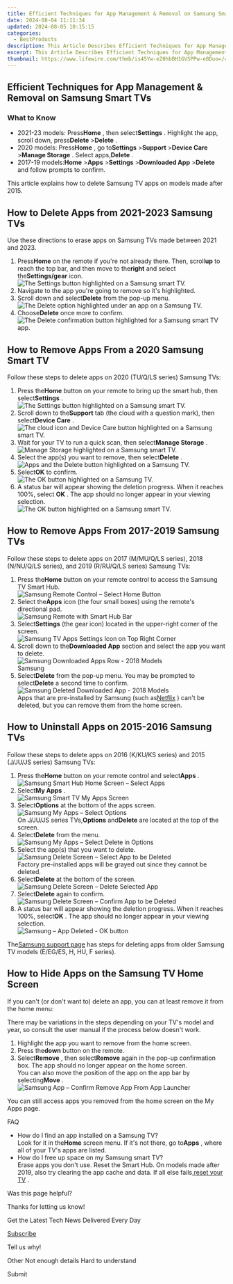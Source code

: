 ```yaml
---
title: Efficient Techniques for App Management & Removal on Samsung Smart TVs
date: 2024-08-04 11:11:34
updated: 2024-08-05 10:15:15
categories:
  - BestProducts
description: This Article Describes Efficient Techniques for App Management & Removal on Samsung Smart TVs
excerpt: This Article Describes Efficient Techniques for App Management & Removal on Samsung Smart TVs
thumbnail: https://www.lifewire.com/thmb/is45Yw-eZ0hbBH1GVSPPw-e8Duo=/400x300/filters:no_upscale():max_bytes(150000):strip_icc():format(webp)/samsung-smart-tv-lifestyle-alt-5c89160046e0fb00013365c2.jpg
---
```


## Efficient Techniques for App Management & Removal on Samsung Smart TVs
### What to Know

* 2021-23 models: Press**Home** , then select**Settings** . Highlight the app, scroll down, press**Delete** \>**Delete** .
* 2020 models: Press**Home** , go to**Settings** \>**Support** \>**Device Care** \>**Manage Storage** . Select apps,**Delete** .
* 2017-19 models:**Home** \>**Apps** \>**Settings** \>**Downloaded App** \>**Delete** and follow prompts to confirm.

 This article explains how to delete Samsung TV apps on models made after 2015.

## How to Delete Apps from 2021-2023 Samsung TVs

 Use these directions to erase apps on Samsung TVs made between 2021 and 2023.

1. Press**Home** on the remote if you're not already there. Then, scroll**up** to reach the top bar, and then move to the**right** and select the**Settings/gear** icon.  
![The Settings button highlighted on a Samsung smart TV.](https://www.lifewire.com/thmb/Suw94xo8I9RqBdf-QJYBi-LAtc0=/1500x0/filters:no_upscale():max_bytes(150000):strip_icc():format(webp)/A1-DeleteAppsonaSamsungSmartTV-annotated-4785d68910c24ff8a87c0ee61cb72804.jpg)
2. Navigate to the app you're going to remove so it's highlighted.
3. Scroll down and select**Delete** from the pop-up menu.  
![The Delete option highlighted under an app on a Samsung TV.](https://www.lifewire.com/thmb/TzXIy6LC-DSUiuIrOjKC1Kegn30=/1500x0/filters:no_upscale():max_bytes(150000):strip_icc():format(webp)/A2-DeleteAppsonaSamsungSmartTV-annotated-804ebd4666054a3ea2bfe4a18235fdf1.jpg)
4. Choose**Delete** once more to confirm.  
![The Delete confirmation button highlighted for a Samsung smart TV app.](https://www.lifewire.com/thmb/bUIYMfZuOwS03RcHtEtzIOHvUpo=/1500x0/filters:no_upscale():max_bytes(150000):strip_icc():format(webp)/A4-DeleteAppsonaSamsungSmartTV-annotated-ec04a0a20a6f4306a7c6ad32581c69e2.jpg)

## How to Remove Apps From a 2020 Samsung Smart TV

 Follow these steps to delete apps on 2020 (TU/Q/LS series) Samsung TVs:

1. Press the**Home** button on your remote to bring up the smart hub, then select**Settings** .  
![The Settings button highlighted on a Samsung smart TV.](https://www.lifewire.com/thmb/Qypi11DKGbZSy0koWTbQncM6L0k=/1500x0/filters:no_upscale():max_bytes(150000):strip_icc():format(webp)/B1-DeleteAppsonaSamsungSmartTV-annotated-7beffee10805467793b18721c16fdd5b.jpg)
2. Scroll down to the**Support** tab (the cloud with a question mark), then select**Device Care** .  
![The cloud icon and Device Care button highlighted on a Samsung smart TV.](https://www.lifewire.com/thmb/ZfQ9Tzt7mMrXVG1yTzmh9ZaHEgg=/1500x0/filters:no_upscale():max_bytes(150000):strip_icc():format(webp)/B2-DeleteAppsonaSamsungSmartTV-annotated-d2e57fe2211d43aaa1730100d8f16ed8.jpg)
3. Wait for your TV to run a quick scan, then select**Manage Storage** .  
![Manage Storage highlighted on a Samsung smart TV.](https://www.lifewire.com/thmb/e47LfDMXOatjhRdMApvZsd7tb88=/1500x0/filters:no_upscale():max_bytes(150000):strip_icc():format(webp)/B3-DeleteAppsonaSamsungSmartTV-annotated-40117ae840154a799b5927c50f92ff08.jpg)
4. Select the app(s) you want to remove, then select**Delete** .  
![Apps and the Delete button highlighted on a Samsung TV.](https://www.lifewire.com/thmb/4sJNz0IEAY8ZfS9IeOhkW4RBEEQ=/1500x0/filters:no_upscale():max_bytes(150000):strip_icc():format(webp)/B4-DeleteAppsonaSamsungSmartTV-annotated-97741d1b983f4d38818eee28a52c960d.jpg)
5. Select**OK** to confirm.  
![The OK button highlighted on a Samsung TV.](https://www.lifewire.com/thmb/Y5gDDES0gDRNQDqsH_kYn_0ciEs=/1500x0/filters:no_upscale():max_bytes(150000):strip_icc():format(webp)/B5-DeleteAppsonaSamsungSmartTV-annotated-856466337ed74429ad1680eb344dc5fa.jpg)
6. A status bar will appear showing the deletion progress. When it reaches 100%, select **OK** . The app should no longer appear in your viewing selection.  
![The OK button highlighted on a Samsung smart TV.](https://www.lifewire.com/thmb/ADfWAAoA0BfktxOvMWAL7_GNlws=/1500x0/filters:no_upscale():max_bytes(150000):strip_icc():format(webp)/B6-DeleteAppsonaSamsungSmartTV-annotated-f86196a1ea80449781c907b7f906d0a3.jpg)

## How to Remove Apps From 2017-2019 Samsung TVs

 Follow these steps to delete apps on 2017 (M/MU/Q/LS series), 2018 (N/NU/Q/LS series), and 2019 (R/RU/Q/LS series) Samsung TVs:

1. Press the**Home** button on your remote control to access the Samsung TV Smart Hub.  
![Samsung Remote Control – Select Home Button](https://www.lifewire.com/thmb/foUbMjrIil5RlNPH89krTZfUaDU=/1500x0/filters:no_upscale():max_bytes(150000):strip_icc():format(webp)/001_how-to-delete-apps-on-a-samsung-smart-tv-4589138-3e50c59f3779468793623f45b0e7c3e2.jpg)
2. Select the**Apps** icon (the four small boxes) using the remote's directional pad.  
![Samsung Remote with Smart Hub Bar](https://www.lifewire.com/thmb/X-SUQcz81pXwHGfpCDIlkhMCTqE=/1500x0/filters:no_upscale():max_bytes(150000):strip_icc():format(webp)/002_how-to-delete-apps-on-a-samsung-smart-tv-4589138-84b621f0611c402fa964af0fd7ba750d.jpg)
3. Select**Settings** (the gear icon) located in the upper-right corner of the screen.  
![Samsung TV Apps Settings Icon on Top Right Corner](https://www.lifewire.com/thmb/C-gD-DBwPSSG7hOxzj096gs-dik=/1500x0/filters:no_upscale():max_bytes(150000):strip_icc():format(webp)/003_how-to-delete-apps-on-a-samsung-smart-tv-4589138-f3da43c298a2452081d3efc75d70bc30.jpg)
4. Scroll down to the**Downloaded App** section and select the app you want to delete.  
![Samsung Downloaded Apps Row - 2018 Models](https://www.lifewire.com/thmb/7yBbp9H-CcuTP6jLRCvIiXaBQuQ=/1500x0/filters:no_upscale():max_bytes(150000):strip_icc():format(webp)/samsung-dowloaded-apps-2018-5c8a676ac9e77c0001ac17d6.jpg)  
Samsung
5. Select**Delete** from the pop-up menu. You may be prompted to select**Delete** a second time to confirm.  
![Samsung Deleted Downloaded App - 2018 Models](https://www.lifewire.com/thmb/FzzVeP8pgW_DAb04-nC4y41lyII=/1500x0/filters:no_upscale():max_bytes(150000):strip_icc():format(webp)/004_how-to-delete-apps-on-a-samsung-smart-tv-4589138-8aa24b75d8e540378e567f5ea4748932.jpg)  
 Apps that are pre-installed by Samsung (such as[Netflix](https://www.lifewire.com/overview-of-the-netflix-streaming-service-1847831) ) can't be deleted, but you can remove them from the home screen.

## How to Uninstall Apps on 2015-2016 Samsung TVs

 Follow these steps to delete apps on 2016 (K/KU/KS series) and 2015 (J/JU/JS series) Samsung TVs:

1. Press the**Home** button on your remote control and select**Apps** .  
![Samsung Smart Hub Home Screen – Select Apps](https://www.lifewire.com/thmb/uqXjVXWOyhmpfHQH6dnFxU7CEiY=/1500x0/filters:no_upscale():max_bytes(150000):strip_icc():format(webp)/005_how-to-delete-apps-on-a-samsung-smart-tv-4589138-2dea27a19a0c4324b70d319fb4726f03.jpg)
2. Select**My Apps** .  
![Samsung Smart TV My Apps Screen](https://www.lifewire.com/thmb/MjqqxevnOEchyIoOKcGbRCAHw4Q=/1500x0/filters:no_upscale():max_bytes(150000):strip_icc():format(webp)/006_how-to-delete-apps-on-a-samsung-smart-tv-4589138-2bfa7aead22e4782b99fc6e90290377b.jpg)
3. Select**Options** at the bottom of the apps screen.  
![Samsung My Apps – Select Options](https://www.lifewire.com/thmb/A4OYLIJDcvLVunxhqf3068DWPLU=/1500x0/filters:no_upscale():max_bytes(150000):strip_icc():format(webp)/007_how-to-delete-apps-on-a-samsung-smart-tv-4589138-507fc9bbf17240e4b8c4f7fdc9956f1a.jpg)  
 On J/JU/JS series TVs,**Options** and**Delete** are located at the top of the screen.
4. Select**Delete** from the menu.  
![Samsung My Apps – Select Delete in Options](https://www.lifewire.com/thmb/nL8L_UgpnnFuyWjmSyyVXfO3B_0=/1500x0/filters:no_upscale():max_bytes(150000):strip_icc():format(webp)/008_how-to-delete-apps-on-a-samsung-smart-tv-4589138-a295266b0cc445b7b3c89668dd615129.jpg)
5. Select the app(s) that you want to delete.  
![Samsung Delete Screen – Select App to be Deleted](https://www.lifewire.com/thmb/sozGqmN1cyhSerkZ59KJEdkxXjk=/1500x0/filters:no_upscale():max_bytes(150000):strip_icc():format(webp)/009_how-to-delete-apps-on-a-samsung-smart-tv-4589138-a45fdd8d72414b9ea0fe982ea5213258.jpg)  
 Factory pre-installed apps will be grayed out since they cannot be deleted.
6. Select**Delete** at the bottom of the screen.  
![Samsung Delete Screen – Delete Selected App](https://www.lifewire.com/thmb/0UTwkl-7d1xFwKHnphxtWwnBn0I=/1500x0/filters:no_upscale():max_bytes(150000):strip_icc():format(webp)/010_how-to-delete-apps-on-a-samsung-smart-tv-4589138-ed8faebd9bb7442c8624b939c1dfb29d.jpg)
7. Select**Delete** again to confirm.  
![Samsung Delete Screen – Confirm App to be Deleted](https://www.lifewire.com/thmb/_Z06MsMYA6vJa5hZUbXuZeSzQLY=/1500x0/filters:no_upscale():max_bytes(150000):strip_icc():format(webp)/011_how-to-delete-apps-on-a-samsung-smart-tv-4589138-b6260c7548214f9192c218d7deb2cdc9.jpg)
8. A status bar will appear showing the deletion progress. When it reaches 100%, select**OK** . The app should no longer appear in your viewing selection.  
![Samsung – App Deleted - OK button](https://www.lifewire.com/thmb/EjsKvUWI_eMNCrUMpa-afPVn5KE=/1500x0/filters:no_upscale():max_bytes(150000):strip_icc():format(webp)/012_how-to-delete-apps-on-a-samsung-smart-tv-4589138-efa61025c2af448bb32878aa3d6cfbae.jpg)

 The[Samsung support page](https://shop-links.co/link/?exclusive=1&publisher_slug=itechdaily19598&url=https%3A%2F%2Fwww.samsung.com%2Fus%2Fsupport%2F) has steps for deleting apps from older Samsung TV models (E/EG/ES, H, HU, F series).

## How to Hide Apps on the Samsung TV Home Screen

 If you can't (or don't want to) delete an app, you can at least remove it from the home menu:

 There may be variations in the steps depending on your TV's model and year, so consult the user manual if the process below doesn't work.

1. Highlight the app you want to remove from the home screen.
2. Press the**down** button on the remote.
3. Select**Remove** , then select**Remove** again in the pop-up confirmation box. The app should no longer appear on the home screen.  
 You can also move the position of the app on the app bar by selecting**Move** .  
![Samsung App – Confirm Remove App From App Launcher](https://www.lifewire.com/thmb/gfBVJWJFSqCLJCtMsCu1SRsob_w=/1500x0/filters:no_upscale():max_bytes(150000):strip_icc():format(webp)/014_how-to-delete-apps-on-a-samsung-smart-tv-4589138-b91dd2d983894e539763af3c3adf88de.jpg)

 You can still access apps you removed from the home screen on the My Apps page.

 FAQ

* How do I find an app installed on a Samsung TV?  
 Look for it in the**Home** screen menu. If it's not there, go to**Apps** , where all of your TV's apps are listed.
* How do I free up space on my Samsung smart TV?  
 Erase apps you don't use. Reset the Smart Hub. On models made after 2019, also try clearing the app cache and data. If all else fails,[reset your TV](https://www.lifewire.com/reset-samsung-tv-4173258) .

Was this page helpful?

Thanks for letting us know!

 Get the Latest Tech News Delivered Every Day

[Subscribe](https://www.lifewire.com/#)

Tell us why!

 Other  Not enough details  Hard to understand

 Submit

<ins class="adsbygoogle"
     style="display:block"
     data-ad-format="autorelaxed"
     data-ad-client="ca-pub-7571918770474297"
     data-ad-slot="1223367746"></ins>



<ins class="adsbygoogle"
     style="display:block"
     data-ad-client="ca-pub-7571918770474297"
     data-ad-slot="8358498916"
     data-ad-format="auto"
     data-full-width-responsive="true"></ins>
